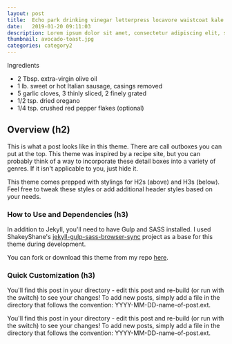```yaml
---
layout: post
title:  Echo park drinking vinegar letterpress locavore waistcoat kale chips
date:   2019-01-20 09:11:03
description: Lorem ipsum dolor sit amet, consectetur adipiscing elit, sed do eiusmod tempor incididunt ut labore et dolore magna aliqua. Ut enim ad minim veniam, quis nostrud exercitation ullamco laboris nisi ut aliquip ex ea commodo consequat.
thumbnail: avocado-toast.jpg
categories: category2
---
```

<div class="ingredients__container">
  <p>Ingredients</p>
  <ul>
    <li>2 Tbsp. extra-virgin olive oil</li>
    <li>1 lb. sweet or hot Italian sausage, casings removed</li>
    <li>5 garlic cloves, 3 thinly sliced, 2 finely grated</li>
    <li>1/2 tsp. dried oregano</li>
    <li>1/4 tsp. crushed red pepper flakes (optional)</li>
  </ul>
</div>

## Overview (h2)

This is what a post looks like in this theme. There are call outboxes you can put at the top. This theme was inspired by a recipe site, but you can probably think of a way to incorporate these detail boxes into a variety of genres. If it isn't applicable to you, just hide it.

This theme comes prepped with stylings for H2s (above) and H3s (below). Feel free to tweak these styles or add additional header styles based on your needs.

### How to Use and Dependencies (h3)

In addition to Jekyll, you'll need to have Gulp and SASS installed. I used ShakeyShane's [jekyll-gulp-sass-browser-sync](https://github.com/shakyShane/jekyll-gulp-sass-browser-sync) project as a base for this theme during development.

You can fork or download this theme from my repo [here](https://github.com/ninapetrop/a-bon-blog).

### Quick Customization (h3)

You'll find this post in your directory - edit this post and re-build (or run with the switch) to see your changes!
To add new posts, simply add a file in the directory that follows the convention: YYYY-MM-DD-name-of-post.ext.

You'll find this post in your directory - edit this post and re-build (or run with the switch) to see your changes!
To add new posts, simply add a file in the directory that follows the convention: YYYY-MM-DD-name-of-post.ext.
